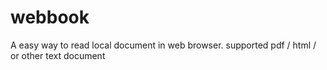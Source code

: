 # webbook
A easy way  to read local document in web browser.   supported pdf / html / or other text document

